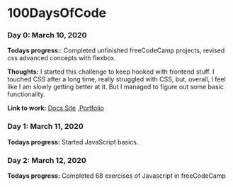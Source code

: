 # 100DaysOfCode

### Day 0: March 10, 2020

**Todays progress:**: Completed unfinished freeCodeCamp projects, revised css advanced concepts with flexbox.

**Thoughts:** I started this challenge to keep hooked with frontend stuff. I touched CSS after a long time, really struggled with CSS, but, overall, I feel like I am slowly getting better at it. But I managed to figure out some basic functionality.

**Link to work:** [Docs Site](https://codepen.io/crstnmac/pen/XWbVLPW) ,[Portfolio](https://codepen.io/crstnmac/pen/gOpoNVz)

### Day 1: March 11, 2020

**Todays progress:** Started JavaScript basics.

### Day 2: March 12, 2020

**Todays progress:** Completed 68 exercises of Javascript in freeCodeCamp
